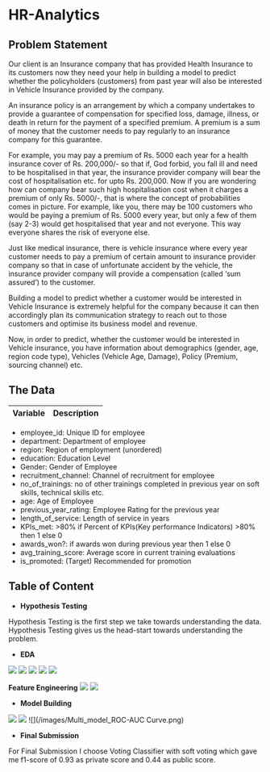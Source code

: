 # HR-Analytics

## Problem Statement

Our client is an Insurance company that has provided Health Insurance to its customers now they need your help in building a model to predict whether the policyholders (customers) from past year will also be interested in Vehicle Insurance provided by the company.

An insurance policy is an arrangement by which a company undertakes to provide a guarantee of compensation for specified loss, damage, illness, or death in return for the payment of a specified premium. A premium is a sum of money that the customer needs to pay regularly to an insurance company for this guarantee.

For example, you may pay a premium of Rs. 5000 each year for a health insurance cover of Rs. 200,000/- so that if, God forbid, you fall ill and need to be hospitalised in that year, the insurance provider company will bear the cost of hospitalisation etc. for upto Rs. 200,000. Now if you are wondering how can company bear such high hospitalisation cost when it charges a premium of only Rs. 5000/-, that is where the concept of probabilities comes in picture. For example, like you, there may be 100 customers who would be paying a premium of Rs. 5000 every year, but only a few of them (say 2-3) would get hospitalised that year and not everyone. This way everyone shares the risk of everyone else.

Just like medical insurance, there is vehicle insurance where every year customer needs to pay a premium of certain amount to insurance provider company so that in case of unfortunate accident by the vehicle, the insurance provider company will provide a compensation (called ‘sum assured’) to the customer.

Building a model to predict whether a customer would be interested in Vehicle Insurance is extremely helpful for the company because it can then accordingly plan its communication strategy to reach out to those customers and optimise its business model and revenue.

Now, in order to predict, whether the customer would be interested in Vehicle insurance, you have information about demographics (gender, age, region code type), Vehicles (Vehicle Age, Damage), Policy (Premium, sourcing channel) etc.


## The Data

Variable | Description
----------|--------------

- employee_id: Unique ID for employee
- department: Department of employee
- region: Region of employment (unordered)
- education: Education Level
- Gender: Gender of Employee
- recruitment_channel: Channel of recruitment for employee
- no_of_trainings: no of other trainings completed in previous year on soft skills, technical skills etc.
- age: Age of Employee
- previous_year_rating: Employee Rating for the previous year
- length_of_service: Length of service in years
- KPIs_met: >80% if Percent of KPIs(Key performance Indicators) >80% then 1 else 0
- awards_won?: if awards won during previous year then 1 else 0
- avg_training_score: Average score in current training evaluations
- is_promoted: (Target) Recommended for promotion


## Table of Content

- **Hypothesis Testing**

Hypothesis Testing is the first step we take towards understanding the data. Hypothesis Testing gives us the head-start towards understanding the problem.

- **EDA**
<!-- ![](/images/Wholedata.png) -->
![](/images/Heatmap.png)
![](/images/Dep_piechart.png)
![](/images/Education_barplot.png)
![](/images/Rating_violinplot.png)
![](/images/KPI_stackedplot.png)


**Feature Engineering**
![](/images/Age_label_plot.png)
![](/images/Length_service_label_plot.png)

- **Model Building**

![](/images/Logistic_Regression_Before_Balancing.png)
![](/images/model_comparison.png)
![](/images/Multi_model_ROC-AUC Curve.png)

- **Final Submission**

For Final Submission I choose Voting Classifier with soft voting which gave me f1-score of 0.93 as private score and 0.44 as public score.
